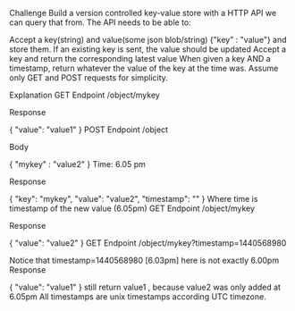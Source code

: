 Challenge
Build a version controlled key-value store with a HTTP API we can query that from. The API needs to be able to:

Accept a key(string) and value(some json blob/string) {"key" : "value"} and store them. If an existing key is sent, the value should be updated
Accept a key and return the corresponding latest value
When given a key AND a timestamp, return whatever the value of the key at the time was.
Assume only GET and POST requests for simplicity.

Explanation
GET
Endpoint /object/mykey

Response

{
    "value": "value1"
}
POST
Endpoint /object

Body

{
    "mykey" : "value2"
}
Time: 6.05 pm

Response

{
    "key": "mykey",
    "value": "value2",
    "timestamp": "<time>"
}
Where time is timestamp of the new value (6.05pm)
GET
Endpoint /object/mykey

Response

{
    "value": "value2"
}
GET
Endpoint /object/mykey?timestamp=1440568980

Notice that timestamp=1440568980 [6.03pm] here is not exactly 6.00pm
Response

{
    "value": "value1"
}
still return value1 , because value2 was only added at 6.05pm
All timestamps are unix timestamps according UTC timezone.